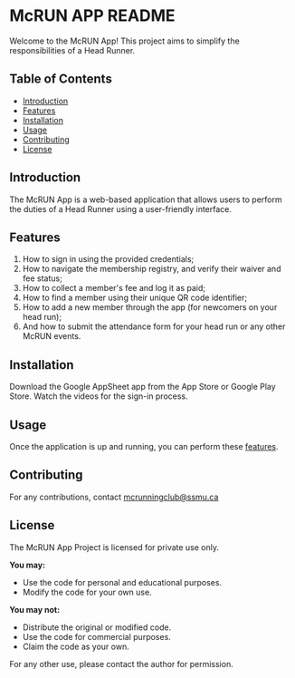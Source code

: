 # McRUN APP README

Welcome to the McRUN App! This project aims to simplify the responsibilities of a Head Runner.

## Table of Contents

- [Introduction](#introduction)
- [Features](#features)
- [Installation](#installation)
- [Usage](#usage)
- [Contributing](#contributing)
- [License](#license)

## Introduction

The McRUN App is a web-based application that allows users to perform the duties of a Head Runner using a user-friendly interface.

## Features

1. How to sign in using the provided credentials;
2. How to navigate the membership registry, and verify their waiver and fee status;
3. How to collect a member's fee and log it as paid;
4. How to find a member using their unique QR code identifier;
5. How to add a new member through the app (for newcomers on your head run);
6. And how to submit the attendance form for your head run or any other McRUN events.

## Installation

Download the Google AppSheet app from the App Store or Google Play Store.
Watch the videos for the sign-in process.

## Usage

Once the application is up and running, you can perform these [features](#features).

## Contributing

For any contributions, contact mcrunningclub@ssmu.ca

## License

The McRUN App Project is licensed for private use only.

**You may:**

- Use the code for personal and educational purposes.
- Modify the code for your own use.

**You may not:**

- Distribute the original or modified code.
- Use the code for commercial purposes.
- Claim the code as your own.

For any other use, please contact the author for permission.
